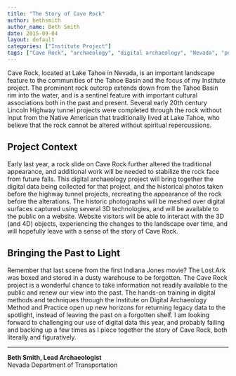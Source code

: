```yaml
---
title: "The Story of Cave Rock"
author: bethsmith
author_name: Beth Smith
date: 2015-09-04
layout: default
categories: ["Institute Project"]
tags: ["Cave Rock", "archaeology", "digital archaeology", "Nevada", "public archaeology"]
---
```


Cave Rock, located at Lake Tahoe in Nevada, is an important landscape feature to the communities of the Tahoe Basin and the focus of my Institute project. The prominent rock outcrop extends down from the Tahoe Basin rim into the water, and is a sentinel feature with important cultural associations both in the past and present. Several early 20th century Lincoln Highway tunnel projects were completed through the rock without input from the Native American that traditionally lived at Lake Tahoe, who believe that the rock cannot be altered without spiritual repercussions.

## Project Context

Early last year, a rock slide on Cave Rock further altered the traditional appearance, and additional work will be needed to stabilize the rock face from future falls. This digital archaeology project will bring together the digital data being collected for that project, and the historical photos taken before the highway tunnel projects, recreating the appearance of the rock before the alterations. The historic photographs will be meshed over digital surfaces captured using several 3D technologies, and will be available to the public on a website. Website visitors will be able to interact with the 3D (and 4D) objects, experiencing the changes to the landscape over time, and will hopefully leave with a sense of the story of Cave Rock.

## Bringing the Past to Light

Remember that last scene from the first Indiana Jones movie? The Lost Ark was boxed and stored in a dusty warehouse to be forgotten. The Cave Rock project is a wonderful chance to take information not readily available to the public and renew our view into the past. The hands-on training in digital methods and techniques through the Institute on Digital Archaeology Method and Practice open up new horizons for returning legacy data to the spotlight, instead of leaving the past on a forgotten shelf. I am looking forward to challenging our use of digital data this year, and probably failing and backing up a few times as I piece together the story of Cave Rock, both literally and figuratively.

---

**Beth Smith, Lead Archaeologist**  
Nevada Department of Transportation
